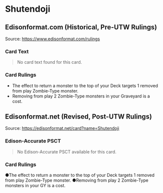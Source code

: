 # Shutendoji

## Edisonformat.com (Historical, Pre-UTW Rulings)

Source: https://www.edisonformat.com/rulings

### Card Text

> No card text found for this card.

### Card Rulings

*   The effect to return a monster to the top of your Deck targets 1 removed from play Zombie-Type monster.
*   Removing from play 2 Zombie-Type monsters in your Graveyard is a cost.

## Edisonformat.net (Revised, Post-UTW Rulings)

Source: https://edisonformat.net/card?name=Shutendoji

### Edison-Accurate PSCT

> No Edison-Accurate PSCT available for this card.

### Card Rulings

●The effect to return a monster to the top of your Deck targets 1 removed from play Zombie-Type monster.
●Removing from play 2 Zombie-Type monsters in your GY is a cost.
            